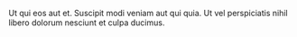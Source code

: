 Ut qui eos aut et. Suscipit modi veniam aut qui quia. Ut vel perspiciatis nihil libero dolorum nesciunt et culpa ducimus.